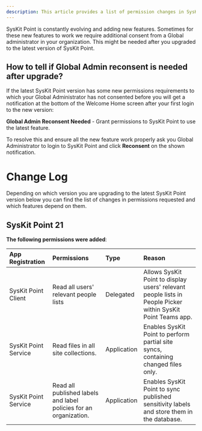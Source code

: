 ```yaml
---
description: This article provides a list of permission changes in SysKit Point app registrations through versions.
---
```


SysKit Point is constantly evolving and adding new features. Sometimes for these new features to work we require additional consent from a Global administrator in your organization. This might be needed after you upgraded to the latest version of SysKit Point.

## How to tell if Global Admin reconsent is needed after upgrade?
If the latest SysKit Point version has some new permissions requirements to which your Global Administrator has not consented before you will get a notification at the bottom of the Welcome Home screen after your first login to the new version:

**Global Admin Reconsent Needed** - Grant permissions to SysKit Point to use the latest feature.

To resolve this and ensure all the new feature work properly ask you Global Administrator to login to SysKit Point and click **Reconsent** on the shown notification.


# Change Log
Depending on which version you are upgrading to the latest SysKit Point version below you can find the list of changes in permissions requested and which features depend on them.

## SysKit Point 21

**The following permissions were added**:

| App Registration | Permissions | Type | Reason |
| :--- | :--- | :--- | :--- |
| SysKit Point Client | Read all users' relevant people lists | Delegated | Allows SysKit Point to display users' relevant people lists in People Picker within SysKit Point Teams app. |
| SysKit Point Service | Read files in all site collections. | Application | Enables SysKit Point to perform partial site syncs, containing changed files only.  |
| SysKit Point Service | Read all published labels and label policies for an organization. | Application | Enables SysKit Point to sync published sensitivity labels and store them in the database. | 
